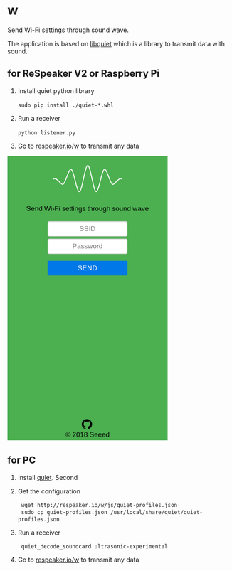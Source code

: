 # w

Send Wi-Fi settings through sound wave.

The application is based on [libquiet](https://github.com/quiet) which is a library to transmit data with sound.

## for ReSpeaker V2 or Raspberry Pi
1. Install quiet python library

   `sudo pip install ./quiet-*.whl`

2. Run a receiver

   `python listener.py`


3. Go to [respeaker.io/w](http://respeaker.io/w) to transmit any data


![](send.png)


## for PC
1. Install [quiet](https://github.com/quiet/quiet).
Second

2. Get the configuration

        wget http://respeaker.io/w/js/quiet-profiles.json
        sudo cp quiet-profiles.json /usr/local/share/quiet/quiet-profiles.json

3. Run a receiver

        quiet_decode_soundcard ultrasonic-experimental

4. Go to [respeaker.io/w](http://respeaker.io/w) to transmit any data




